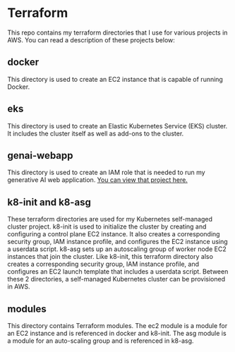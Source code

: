 # Terraform
This repo contains my terraform directories that I use for various projects in AWS. You can read a description of these projects below:

## docker
This directory is used to create an EC2 instance that is capable of running Docker.

## eks
This directory is used to create an Elastic Kubernetes Service (EKS) cluster. It includes the cluster itself as well as add-ons to the cluster.

## genai-webapp
This directory is used to create an IAM role that is needed to run my generative AI web application. [You can view that project here.](https://github.com/cyoo28/genai-demo)

## k8-init and k8-asg
These terraform directories are used for my Kubernetes self-managed cluster project. k8-init is used to initialize the cluster by creating and configuring a control plane EC2 instance. It also creates a corresponding security group, IAM instance profile, and configures the EC2 instance using a userdata script. k8-asg sets up an autoscaling group of worker node EC2 instances that join the cluster. Like k8-init, this terraform directory also creates a corresponding security group, IAM instance profile, and configures an EC2 launch template that includes a userdata script. Between these 2 directories, a self-managed Kubernetes cluster can be provisioned in AWS.

## modules
This directory contains Terraform modules.  The ec2 module is a module for an EC2 instance and is referenced in docker and k8-init. The asg module is a module for an auto-scaling group and is referenced in k8-asg.
